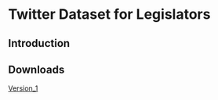 # Twitter Dataset for Legislators

## Introduction



## Downloads
[Version_1](https://www.dropbox.com/s/tuiba9lqz5xz0iz/Leg_Twitter_v1.zip?dl=0)
